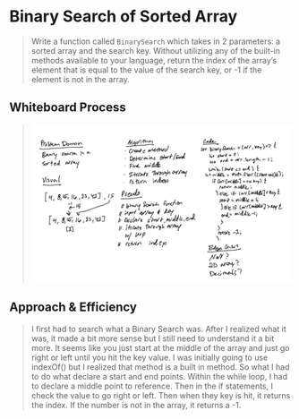 # Binary Search of Sorted Array

> Write a function called `BinarySearch` which takes in 2 parameters: a sorted array and the search key. Without utilizing any of the built-in methods available to your language, return the index of the array’s element that is equal to the value of the search key, or -1 if the element is not in the array.

## Whiteboard Process
> ![Binary Search](CC3.jpeg)

## Approach & Efficiency
> I first had to search what a Binary Search was. After I realized what it was, it made a bit more sense but I still need to understand it a bit more. It seems like you just start at the middle of the array and just go right or left until you hit the key value. I was initially going to use indexOf() but I realized that method is a built in method. So what I had to do what declare a start and end points. Within the while loop, I had to declare a middle point to reference. Then in the if statements, I check the value to go right or left. Then when they key is hit, it returns the index. If the number is not in the array, it returns a -1.
